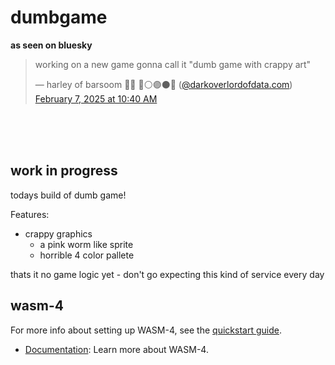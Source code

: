 # dumbgame

__as seen on bluesky__

<blockquote class="bluesky-embed" data-bluesky-uri="at://did:plc:gi23djbyhqpx2ykajeuzzy3d/app.bsky.feed.post/3lhmasi4fes2z" data-bluesky-cid="bafyreihnzacm36wqkuj6tph4eq4wl6qrb4qynlv3soywyfrg3xihg54gvy"><p lang="en">working on a new game gonna call it &quot;dumb game with crappy art&quot;</p>&mdash; harley of barsoom 🏳️‍⚧️ 🔴⚪️🟣⚫️🔵 (<a href="https://bsky.app/profile/did:plc:gi23djbyhqpx2ykajeuzzy3d?ref_src=embed">@darkoverlordofdata.com</a>) <a href="https://bsky.app/profile/did:plc:gi23djbyhqpx2ykajeuzzy3d/post/3lhmasi4fes2z?ref_src=embed">February 7, 2025 at 10:40 AM</a></blockquote>


<br />
<br />
<br />


## work in progress
todays build of dumb game!

Features:
* crappy graphics
    * a pink worm like sprite
    * horrible 4 color pallete


thats it no game logic yet - don't go expecting this kind of service every day


## wasm-4

For more info about setting up WASM-4, see the [quickstart guide](https://wasm4.org/docs/getting-started/setup?code-lang=c#quickstart).
- [Documentation](https://wasm4.org/docs): Learn more about WASM-4.

